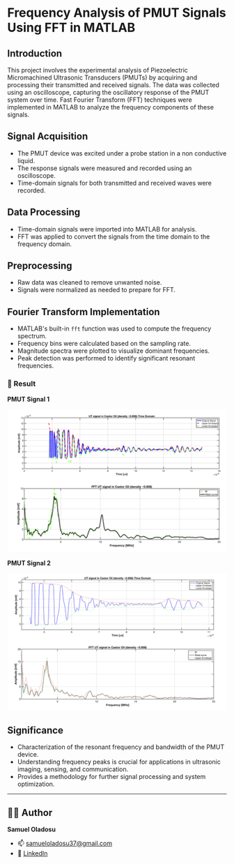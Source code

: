 
# Frequency Analysis of PMUT Signals Using FFT in MATLAB

## Introduction

This project involves the experimental analysis of Piezoelectric Micromachined Ultrasonic Transducers (PMUTs) by acquiring and processing their transmitted and received signals. The data was collected using an oscilloscope, capturing the oscillatory response of the PMUT system over time. Fast Fourier Transform (FFT) techniques were implemented in MATLAB to analyze the frequency components of these signals.

## Signal Acquisition

- The PMUT device was excited under a probe station in a non conductive liquid.
- The response signals were measured and recorded using an oscilloscope.
- Time-domain signals for both transmitted and received waves were recorded.

## Data Processing

- Time-domain signals were imported into MATLAB for analysis.
- FFT was applied to convert the signals from the time domain to the frequency domain.

## Preprocessing

- Raw data was cleaned to remove unwanted noise.
- Signals were normalized as needed to prepare for FFT.

## Fourier Transform Implementation

- MATLAB's built-in `fft` function was used to compute the frequency spectrum.
- Frequency bins were calculated based on the sampling rate.
- Magnitude spectra were plotted to visualize dominant frequencies.
- Peak detection was performed to identify significant resonant frequencies.

### 🔩 Result
**PMUT Signal 1**

![Preview](https://github.com/samueloladosu37/Frequency-Analysis-of-PMUT-Signals-Using-FFT-in-MATLAB/blob/main/Result%203.png)

**PMUT Signal 2**

![Preview](https://github.com/samueloladosu37/Frequency-Analysis-of-PMUT-Signals-Using-FFT-in-MATLAB/blob/main/Result%201.png)

## Significance

- Characterization of the resonant frequency and bandwidth of the PMUT device.
- Understanding frequency peaks is crucial for applications in ultrasonic imaging, sensing, and communication.
- Provides a methodology for further signal processing and system optimization.

---


## 👨‍💻 Author

**Samuel Oladosu**  
- 📫 [samueloladosu37@gmail.com](mailto:samueloladosu37@gmail.com)  
- 🔗 [LinkedIn](https://www.linkedin.com/in/samueloladosu/)  


